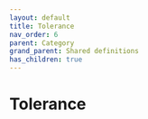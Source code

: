 ```yaml
---
layout: default
title: Tolerance
nav_order: 6
parent: Category
grand_parent: Shared definitions
has_children: true
---
```


# Tolerance
<!-- 
{: .no_toc .text-delta }
* TOC
{:toc} -->
